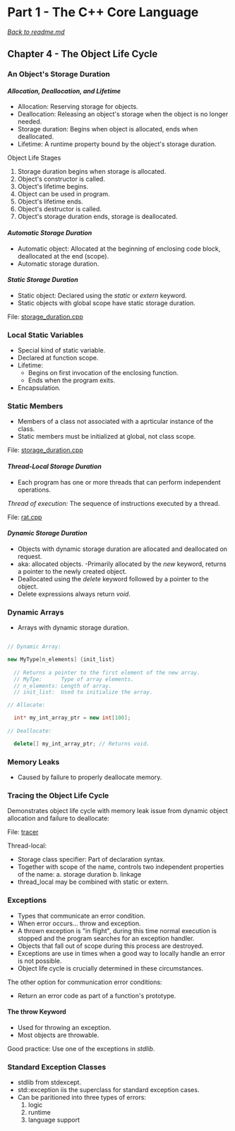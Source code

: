 # Part 1 - The C++ Core Language

[*Back to readme.md*](../readme.md)

## Chapter 4 - The Object Life Cycle

### An Object's Storage Duration

#### *Allocation, Deallocation, and Lifetime*

- Allocation: Reserving storage for objects.
- Deallocation: Releasing an object's storage when the object is no longer needed.
- Storage duration: Begins when object is allocated, ends when deallocated.
- Lifetime: A runtime property bound by the object's storage duration.

Object Life Stages

1. Storage duration begins when storage is allocated.
2. Object's constructor is called.
3. Object's lifetime begins.
4. Object can be used in program.
5. Object's lifetime ends.
6. Object's destructor is called.
7. Object's storage duration ends, storage is deallocated.

#### *Automatic Storage Duration*

- Automatic object: Allocated at the beginning of enclosing code block, deallocated at the end (scope).
- Automatic storage duration.

#### *Static Storage Duration*

- Static object: Declared using the *static* or *extern* keyword.
- Static objects with global scope have static storage duration.

File: [storage_duration.cpp](./storage_duration.cpp)

### Local Static Variables

- Special kind of static variable.
- Declared at function scope.
- Lifetime:
  - Begins on first invocation of the enclosing function.
  - Ends when the program exits.
- Encapsulation.

### Static Members

- Members of a class not associated with a aprticular instance of the class.
- Static members must be initialized at global, not class scope.

File: [storage_duration.cpp](./storage_duration.cpp)

#### *Thread-Local Storage Duration*

- Each program has one or more threads that can perform independent operations.

*Thread of execution:* The sequence of instructions executed by a thread.

File: [rat.cpp](./rat.cpp)

#### *Dynamic Storage Duration*

- Objects with dynamic storage duration are allocated and deallocated on request.
- aka: allocated objects.
-Primarily allocated by the *new* keyword, returns a pointer to the newly created object.
- Deallocated using the *delete* keyword followed by a pointer to the object.
- Delete expressions always return *void*.

### Dynamic Arrays

- Arrays with dynamic storage duration.

```cpp

// Dynamic Array:

new MyType[n_elements] {init_list}
 
  // Returns a pointer to the first element of the new array.
  // MyTpe:      Type of array elements.
  // n_elements: Length of array.
  // init_list:  Used to initialize the array.

// Allocate:

  int* my_int_array_ptr = new int[100];
  
// Deallocate:

  delete[] my_int_array_ptr; // Returns void.

```

### Memory Leaks

- Caused by failure to properly deallocate memory.

### Tracing the Object Life Cycle

Demonstrates object life cycle with memory leak issue from dynamic object allocation and failure to deallocate:

File: [tracer](./tracer.cpp)

Thread-local:

- Storage class specifier: Part of declaration syntax.
- Together with scope of the name, controls two independent properties of the name:
  a. storage duration
  b. linkage
- thread_local may be combined with static or extern.

### Exceptions

- Types that communicate an error condition.
- When error occurs... throw and exception.
- A thrown exception is "in flight", during this time normal execution is stopped and the program searches for an exception handler.
- Objects that fall out of scope during this process are destroyed.
- Exceptions are use in times when a good way to locally handle an error is not possible.
- Object life cycle is crucially determined in these circumstances.

The other option for communication error conditions:

- Return an error code as part of a function's prototype.

#### The throw Keyword

- Used for throwing an exception.
- Most objects are throwable.

Good practice: Use one of the exceptions in *stdlib*.

### Standard Exception Classes

- stdlib from stdexcept.
- std::exception iis the superclass for standard exception cases.
- Can be paritioned into three types of errors:
  1. logic
  2. runtime
  3. language support
  
